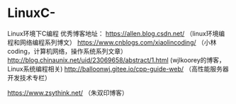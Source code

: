 # LinuxC-
Linux环境下C编程
优秀博客地址：
https://allen.blog.csdn.net/  （linux环境编程和网络编程系列博文）
https://www.cnblogs.com/xiaolincoding/ （小林coding，计算机网络，操作系统系列文章）
http://blog.chinaunix.net/uid/23069658/abstract/1.html (wjlkoorey的博客， Linux系统编程相关)
http://balloonwj.gitee.io/cpp-guide-web/   （高性能服务器开发技术专栏）


https://www.zsythink.net/   （朱双印博客）